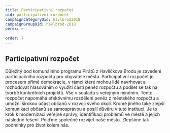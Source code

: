 ```yaml
---
title: Participativní rozpočet
uid: participativni-rozpocet
campaignCategoryUid: havlbrod2018
campaignGroupUid: havlbrod-2018
perex: >
  
order: 7
---
```


## Participativní rozpočet

Důležitý bod komunálního programu Pirátů z Havlíčkova Brodu je zavedení participačního rozpočtu pro obyvatele města. Participativní rozpočet je procesem přímé demokracie, v rámci které mohou lidé navrhovat a rozhodovat hlasováním o využití části peněz rozpočtu a podílet se tak na tvorbě konkrétních projektů. Vše v souladu s veřejným míněním. Tento rozpočet napomáhá efektivnímu rozdělení peněz z městského rozpočtu a umožní širokou účast občanů v rozvoji svého okolí. Kromě jiného také zlepší komunikaci občanů se samosprávou a posílí důvěru v tuto instituci. Je to krok k modernizaci veřejné správy, identifikaci problémů ve městě a jejich následné řešení. Pojďme společně rozvíjet naše město. Zlepšíme tak podmínky pro život kolem nás.
